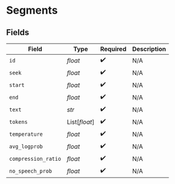 # Segments


## Fields

| Field               | Type                | Required            | Description         |
| ------------------- | ------------------- | ------------------- | ------------------- |
| `id`                | *float*             | :heavy_check_mark:  | N/A                 |
| `seek`              | *float*             | :heavy_check_mark:  | N/A                 |
| `start`             | *float*             | :heavy_check_mark:  | N/A                 |
| `end`               | *float*             | :heavy_check_mark:  | N/A                 |
| `text`              | *str*               | :heavy_check_mark:  | N/A                 |
| `tokens`            | List[*float*]       | :heavy_check_mark:  | N/A                 |
| `temperature`       | *float*             | :heavy_check_mark:  | N/A                 |
| `avg_logprob`       | *float*             | :heavy_check_mark:  | N/A                 |
| `compression_ratio` | *float*             | :heavy_check_mark:  | N/A                 |
| `no_speech_prob`    | *float*             | :heavy_check_mark:  | N/A                 |